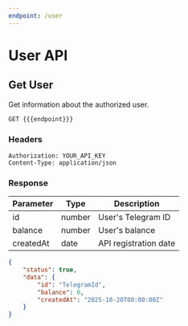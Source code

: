 ```yaml
---
endpoint: /user
---
```


# User API

## Get User

Get information about the authorized user.

```http
GET {{{endpoint}}}
```

### Headers

```http
Authorization: YOUR_API_KEY
Content-Type: application/json
```

### Response

| Parameter | Type   | Description           |
| --------- | ------ | --------------------- |
| id        | number | User's Telegram ID    |
| balance   | number | User's balance        |
| createdAt | date   | API registration date |

```json
{
	"status": true,
	"data": {
		"id": "TelegramId",
		"balance": 0,
		"createdAt": "2025-10-20T00:00:00Z"
	}
}
```
